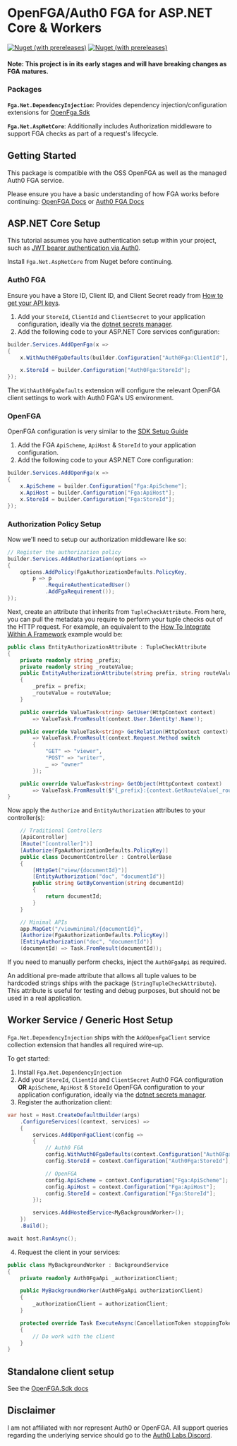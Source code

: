 # OpenFGA/Auth0 FGA for ASP.NET Core & Workers

[![Nuget (with prereleases)](https://img.shields.io/nuget/vpre/Fga.Net.DependencyInjection?label=Fga.Net.DependencyInjection&style=flat-square)](https://www.nuget.org/packages/Fga.Net.DependencyInjection)
[![Nuget (with prereleases)](https://img.shields.io/nuget/vpre/Fga.Net.AspNetCore?label=Fga.Net.AspNetCore&style=flat-square)](https://www.nuget.org/packages/Fga.Net.AspNetCore)

#### Note: This project is in its early stages and will have breaking changes as FGA matures.

### Packages
**`Fga.Net.DependencyInjection`**: Provides dependency injection/configuration extensions for [OpenFga.Sdk](https://github.com/openfga/dotnet-sdk)

**`Fga.Net.AspNetCore`**: Additionally includes Authorization middleware to support FGA checks as part of a request's lifecycle.

## Getting Started

This package is compatible with the OSS OpenFGA as well as the managed Auth0 FGA service.

Please ensure you have a basic understanding of how FGA works before continuing: [OpenFGA Docs](https://openfga.dev/) or [Auth0 FGA Docs](https://docs.fga.dev/)

## ASP.NET Core Setup

This tutorial assumes you have authentication setup within your project, such as [JWT bearer authentication via Auth0](https://auth0.com/docs/quickstart/backend/aspnet-core-webapi/01-authorization).

Install `Fga.Net.AspNetCore` from Nuget before continuing.

### Auth0 FGA

Ensure you have a Store ID, Client ID, and Client Secret ready from [How to get your API keys](https://docs.fga.dev/integration/getting-your-api-keys).


1. Add your `StoreId`, `ClientId` and `ClientSecret` to your application configuration, ideally via the [dotnet secrets manager](https://docs.microsoft.com/en-us/aspnet/core/security/app-secrets?view=aspnetcore-6.0&tabs=windows#enable-secret-storage).
2. Add the following code to your ASP.NET Core services configuration:
```cs
builder.Services.AddOpenFga(x =>
{
    x.WithAuth0FgaDefaults(builder.Configuration["Auth0Fga:ClientId"], builder.Configuration["Auth0Fga:ClientSecret"]);

    x.StoreId = builder.Configuration["Auth0Fga:StoreId"];
});
```

The `WithAuth0FgaDefaults` extension will configure the relevant OpenFGA client settings to work with Auth0 FGA's US environment.

### OpenFGA

OpenFGA configuration is very similar to the [SDK Setup Guide](https://openfga.dev/docs/getting-started/setup-sdk-client)

1. Add the FGA `ApiScheme`, `ApiHost` & `StoreId` to your application configuration.
2. Add the following code to your ASP.NET Core configuration:
```cs
builder.Services.AddOpenFga(x =>
{
    x.ApiScheme = builder.Configuration["Fga:ApiScheme"];
    x.ApiHost = builder.Configuration["Fga:ApiHost"];
    x.StoreId = builder.Configuration["Fga:StoreId"];
});
```

### Authorization Policy Setup

Now we'll need to setup our authorization middleware like so:

```cs
// Register the authorization policy
builder.Services.AddAuthorization(options =>
{
    options.AddPolicy(FgaAuthorizationDefaults.PolicyKey, 
        p => p
            .RequireAuthenticatedUser()
            .AddFgaRequirement());
});
```

Next, create an attribute that inherits from `TupleCheckAttribute`. From here, you can pull the metadata you require to perform your tuple checks out of the HTTP request.
For example, an equivalent to the [How To Integrate Within A Framework](https://docs.fga.dev/integration/framework) example would be:
```cs
public class EntityAuthorizationAttribute : TupleCheckAttribute
{
    private readonly string _prefix;
    private readonly string _routeValue;
    public EntityAuthorizationAttribute(string prefix, string routeValue)
    {
        _prefix = prefix;
        _routeValue = routeValue;
    }

    public override ValueTask<string> GetUser(HttpContext context) 
        => ValueTask.FromResult(context.User.Identity!.Name!);

    public override ValueTask<string> GetRelation(HttpContext context) 
        => ValueTask.FromResult(context.Request.Method switch 
        {
            "GET" => "viewer",
            "POST" => "writer",
            _ => "owner"
        });

    public override ValueTask<string> GetObject(HttpContext context) 
        => ValueTask.FromResult($"{_prefix}:{context.GetRouteValue(_routeValue)}");
}
```

Now apply the `Authorize` and `EntityAuthorization` attributes to your controller(s):
```cs
    // Traditional Controllers
    [ApiController]
    [Route("[controller]")]
    [Authorize(FgaAuthorizationDefaults.PolicyKey)]
    public class DocumentController : ControllerBase
    {  
        [HttpGet("view/{documentId}")]
        [EntityAuthorization("doc", "documentId")]
        public string GetByConvention(string documentId)
        {
            return documentId;
        }
    }

    // Minimal APIs
    app.MapGet("/viewminimal/{documentId}",
    [Authorize(FgaAuthorizationDefaults.PolicyKey)] 
    [EntityAuthorization("doc", "documentId")]
    (documentId) => Task.FromResult(documentId));
```

If you need to manually perform checks, inject the `Auth0FgaApi` as required.

An additional pre-made attribute that allows all tuple values to be hardcoded strings ships with the package (`StringTupleCheckAttribute`). This attribute is useful for testing and debug purposes, but should not be used in a real application.

## Worker Service / Generic Host Setup

`Fga.Net.DependencyInjection` ships with the `AddOpenFgaClient` service collection extension that handles all required wire-up.

To get started:

1. Install `Fga.Net.DependencyInjection`
2. Add your `StoreId`, `ClientId` and `ClientSecret` Auth0 FGA configuration **OR** `ApiScheme`, `ApiHost` & `StoreId` OpenFGA configuration to your application configuration, ideally via the [dotnet secrets manager](https://docs.microsoft.com/en-us/aspnet/core/security/app-secrets?view=aspnetcore-6.0&tabs=windows#enable-secret-storage).
3. Register the authorization client:

```cs
var host = Host.CreateDefaultBuilder(args)
    .ConfigureServices((context, services) =>
    {
        services.AddOpenFgaClient(config =>
        {
            // Auth0 FGA
            config.WithAuth0FgaDefaults(context.Configuration["Auth0Fga:ClientId"], context.Configuration["Auth0Fga:ClientSecret"]);
            config.StoreId = context.Configuration["Auth0Fga:StoreId"];

            // OpenFGA
            config.ApiScheme = context.Configuration["Fga:ApiScheme"];
            config.ApiHost = context.Configuration["Fga:ApiHost"];
            config.StoreId = context.Configuration["Fga:StoreId"];
        });

        services.AddHostedService<MyBackgroundWorker>();
    })
    .Build();

await host.RunAsync();
```

4. Request the client in your services:

```cs
public class MyBackgroundWorker : BackgroundService
{
    private readonly Auth0FgaApi _authorizationClient;

    public MyBackgroundWorker(Auth0FgaApi authorizationClient)
    {
        _authorizationClient = authorizationClient;
    }

    protected override Task ExecuteAsync(CancellationToken stoppingToken)
    {
        // Do work with the client
    }
}
```

## Standalone client setup

See the [OpenFGA.Sdk docs](https://openfga.dev/docs/getting-started/setup-sdk-client)

## Disclaimer

I am not affiliated with nor represent Auth0 or OpenFGA. All support queries regarding the underlying service should go to the [Auth0 Labs Discord](https://discord.gg/8naAwJfWN6).
